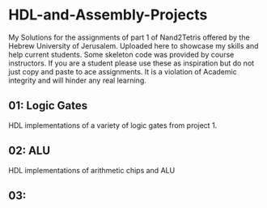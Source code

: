 # HDL-and-Assembly-Projects
My Solutions for the assignments of part 1 of Nand2Tetris offered by the Hebrew University of Jerusalem. Uploaded here to showcase my skills and help current students. Some skeleton code was provided by course instructors. If you are a student please use these as inspiration but do not just copy and paste to ace assignments. It is a violation of Academic integrity and will hinder any real learning.

## 01: Logic Gates
HDL implementations of a variety of logic gates from project 1.
## 02: ALU
HDL implementations of arithmetic chips and ALU
## 03: 
